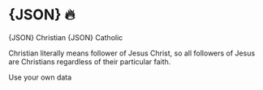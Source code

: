 # {JSON} 🔥
{JSON} Christian
{JSON} Catholic

Christian literally means follower of Jesus Christ, so all followers of Jesus are Christians regardless of their particular faith.

Use your own data
